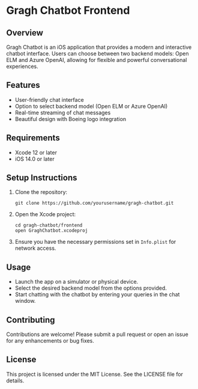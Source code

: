 # Gragh Chatbot Frontend

## Overview
Gragh Chatbot is an iOS application that provides a modern and interactive chatbot interface. Users can choose between two backend models: Open ELM and Azure OpenAI, allowing for flexible and powerful conversational experiences.

## Features
- User-friendly chat interface
- Option to select backend model (Open ELM or Azure OpenAI)
- Real-time streaming of chat messages
- Beautiful design with Boeing logo integration

## Requirements
- Xcode 12 or later
- iOS 14.0 or later

## Setup Instructions
1. Clone the repository:
   ```
   git clone https://github.com/yourusername/gragh-chatbot.git
   ```
2. Open the Xcode project:
   ```
   cd gragh-chatbot/frontend
   open GraghChatbot.xcodeproj
   ```
3. Ensure you have the necessary permissions set in `Info.plist` for network access.

## Usage
- Launch the app on a simulator or physical device.
- Select the desired backend model from the options provided.
- Start chatting with the chatbot by entering your queries in the chat window.

## Contributing
Contributions are welcome! Please submit a pull request or open an issue for any enhancements or bug fixes.

## License
This project is licensed under the MIT License. See the LICENSE file for details.